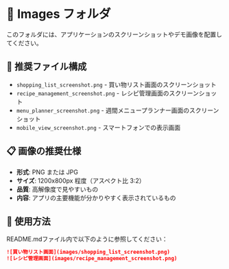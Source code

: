 # 📸 Images フォルダ

このフォルダには、アプリケーションのスクリーンショットやデモ画像を配置してください。

## 📁 推奨ファイル構成

- `shopping_list_screenshot.png` - 買い物リスト画面のスクリーンショット
- `recipe_management_screenshot.png` - レシピ管理画面のスクリーンショット
- `menu_planner_screenshot.png` - 週間メニュープランナー画面のスクリーンショット
- `mobile_view_screenshot.png` - スマートフォンでの表示画面

## 📋 画像の推奨仕様

- **形式**: PNG または JPG
- **サイズ**: 1200x800px 程度（アスペクト比 3:2）
- **品質**: 高解像度で見やすいもの
- **内容**: アプリの主要機能が分かりやすく表示されているもの

## 🔗 使用方法

README.mdファイル内で以下のように参照してください：

```markdown
![買い物リスト画面](images/shopping_list_screenshot.png)
![レシピ管理画面](images/recipe_management_screenshot.png)
``` 